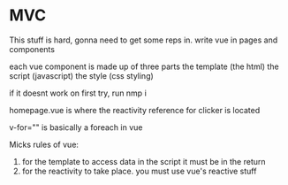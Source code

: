 # MVC

This stuff is hard, gonna need to get some reps in.
write vue in pages and components

each vue component is made up of three parts
the template (the html)
the script (javascript)
the style (css styling)

if it doesnt work on first try, run nmp i

homepage.vue is where the reactivity reference for clicker is located

v-for="" is basically a foreach in vue


Micks rules of vue: 
1. for the template to access data in the script it must be in the return
2. for the reactivity to take place. you must use vue's reactive stuff
